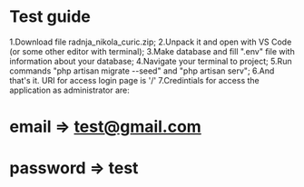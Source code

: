# Test guide

 1.Download file radnja_nikola_curic.zip; 
 2.Unpack it and open with VS Code (or some other editor with terminal);
 3.Make database and fill ".env" file with information about your database;
 4.Navigate your terminal to project;
 5.Run commands "php artisan migrate --seed" and "php artisan serv";
 6.And that's it. URI for access login page is '/'
 7.Credintials for access the application as administrator are:
   # email      => test@gmail.com
   # password   => test
